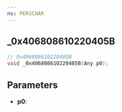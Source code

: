 ```yaml
---
ns: PERSCHAR
---
```

## _0x406808610220405B

```c
// 0x406808610220405B
void _0x406808610220405B(Any p0);
```

## Parameters
* **p0**:
